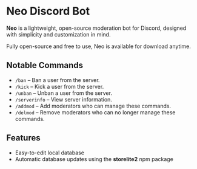 # Neo Discord Bot

**Neo** is a lightweight, open-source moderation bot for Discord, designed with simplicity and customization in mind.

Fully open-source and free to use, Neo is available for download anytime.

## Notable Commands

- `/ban` – Ban a user from the server.
- `/kick` – Kick a user from the server.
- `/unban` – Unban a user from the server.
- `/serverinfo` – View server information.
- `/addmod` – Add moderators who can manage these commands.
- `/delmod` – Remove moderators who can no longer manage these commands.

## Features

- Easy-to-edit local database
- Automatic database updates using the **storelite2** npm package
